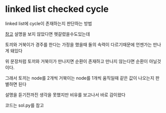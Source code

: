 # linked list checked cycle

linked list에 cycle이 존재하는지 판단하는 방법

[참고](http://i5on9i.blogspot.com/2015/09/liked-list-cycle.html)
설명을 보지 않았다면 헷갈렸을수도있는데

토끼와 거북이가 경주를 한다는 가정을 했을때 둘의 속력이 다르기때문에 언젠가는 만나게 돼있다

위 문장처럼 토끼와 거북이가 만나지면 순환이 존재하고
만나지 않는다면 순환이 아닐것이다.

그래서 토끼는 node를 2개씩
거북이는 node를 1개씩 움직일때 같은 값이 나오는지 판별하면 된다

설명을 듣기전까진 생각을 못했지만 비유를 보고나서 바로 감이왔다

코드는 sol.py를 참고
